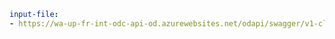 ﻿``` yaml
input-file:
- https://wa-up-fr-int-odc-api-od.azurewebsites.net/odapi/swagger/v1-client-api/swagger.json
```